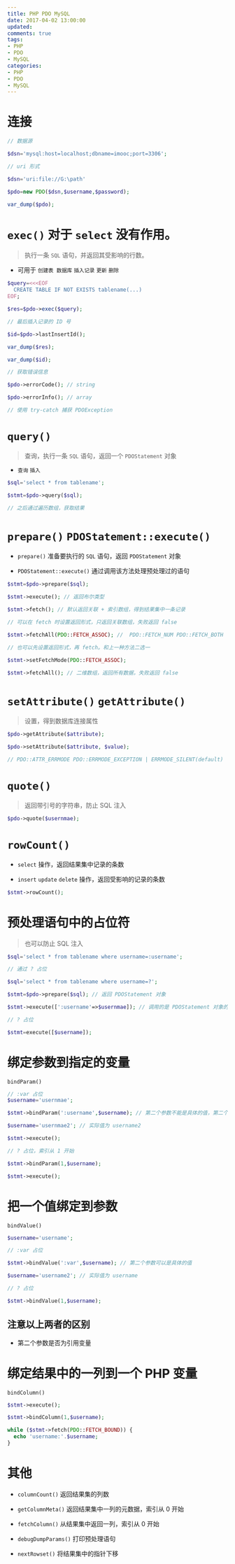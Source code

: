 ```yaml
---
title: PHP PDO MySQL
date: 2017-04-02 13:00:00
updated:
comments: true
tags:
- PHP
- PDO
- MySQL
categories:
- PHP
- PDO
- MySQL
---
```


# 连接

<!--more-->

```php
// 数据源

$dsn='mysql:host=localhost;dbname=imooc;port=3306';

// uri 形式

$dsn='uri:file://G:\path'

$pdo=new PDO($dsn,$username,$password);

var_dump($pdo);
```

# `exec()` 对于 `select` 没有作用。

>执行一条 `SQL` 语句，并返回其受影响的行数。

* 可用于 `创建表 数据库` `插入记录` `更新` `删除`

```php
$query=<<<EOF
  CREATE TABLE IF NOT EXISTS tablename(...)
EOF;

$res=$pdo->exec($query);

// 最后插入记录的 ID 号

$id=$pdo->lastInsertId();

var_dump($res);

var_dump($id);

// 获取错误信息

$pdo->errorCode(); // string

$pdo->errorInfo(); // array

// 使用 try-catch 捕获 PDOException

```

# `query()`

> 查询，执行一条 `SQL` 语句，返回一个 `PDOStatement` 对象

* `查询` `插入`

```php
$sql='select * from tablename';

$stmt=$pdo->query($sql);

// 之后通过遍历数组，获取结果
```

# `prepare()` `PDOStatement::execute()`

* `prepare()` 准备要执行的 `SQL` 语句，返回 `PDOStatement` 对象

* `PDOStatement::execute()` 通过调用该方法处理预处理过的语句

```php
$stmt=$pdo->prepare($sql);

$stmt->execute(); // 返回布尔类型

$stmt->fetch(); // 默认返回关联 + 索引数组，得到结果集中一条记录

// 可以在 fetch 时设置返回形式，只返回关联数组，失败返回 false

$stmt->fetchAll(PDO::FETCH_ASSOC); //  PDO::FETCH_NUM PDO::FETCH_BOTH

// 也可以先设置返回形式，再 fetch。和上一种方法二选一

$stmt->setFetchMode(PDO::FETCH_ASSOC);

$stmt->fetchAll(); // 二维数组，返回所有数据，失败返回 false
```

# `setAttribute()` `getAttribute()`

>设置，得到数据库连接属性

```php
$pdo->getAttribute($attribute);

$pdo->setAttribute($attribute, $value);

// PDO::ATTR_ERRMODE PDO::ERRMODE_EXCEPTION | ERRMODE_SILENT(default) | ERRMODE_WARNING
```

# `quote()`

>返回带引号的字符串，防止 SQL 注入

```php
$pdo->quote($usernmae);
```

# `rowCount()`

* `select` 操作，返回结果集中记录的条数

* `insert` `update` `delete` 操作，返回受影响的记录的条数

```php
$stmt->rowCount();
```

# 预处理语句中的占位符

> 也可以防止 SQL 注入

```php
$sql='select * from tablename where username=:username';

// 通过 ? 占位

$sql='select * from tablename where username=?';

$stmt=$pdo->prepare($sql); // 返回 PDOStatement 对象

$stmt->execute([':username'=>$usernmae]); // 调用的是 PDOStatement 对象的 execute 方法

// ? 占位

$stmt=execute([$username]);
```

# 绑定参数到指定的变量

`bindParam()`

```php
// :var 占位
$username='usernmae';

$stmt->bindParam(':username',$username); // 第二个参数不能是具体的值，第二个参数是引用类型

$username='usernmae2'; // 实际值为 username2

$stmt->execute();

// ? 占位，索引从 1 开始

$stmt->bindParam(1,$username);

$stmt->execute();
```

# 把一个值绑定到参数

`bindValue()`

```php
$username='username';

// :var 占位

$stmt->bindValue(':var',$username); // 第二个参数可以是具体的值

$username='username2'; // 实际值为 username

// ? 占位

$stmt->bindValue(1,$username);
```

## 注意以上两者的区别

* 第二个参数是否为引用变量

# 绑定结果中的一列到一个 PHP 变量

`bindColumn()`

```php
$stmt->execute();

$stmt->bindColumn(1,$username);

while ($stmt->fetch(PDO::FETCH_BOUND)) {
  echo 'username:'.$username;
}
```

# 其他

* `columnCount()` 返回结果集的列数

* `getColumnMeta()` 返回结果集中一列的元数据，索引从 0 开始

* `fetchColumn()` 从结果集中返回一列，索引从 0 开始

* `debugDumpParams()` 打印预处理语句

* `nextRowset()` 将结果集中的指针下移
